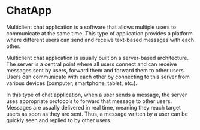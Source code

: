 # ChatApp

Multiclient chat application is a software that allows multiple users to communicate at the same time. This type of application provides a platform where different users can send and receive text-based messages with each other.

Multiclient chat application is usually built on a server-based architecture. The server is a central point where all users connect and can receive messages sent by users, forward them and forward them to other users. Users can communicate with each other by connecting to this server from various devices (computer, smartphone, tablet, etc.).

In this type of chat application, when a user sends a message, the server uses appropriate protocols to forward that message to other users. Messages are usually delivered in real time, meaning they reach target users as soon as they are sent. Thus, a message written by a user can be quickly seen and replied to by other users.
